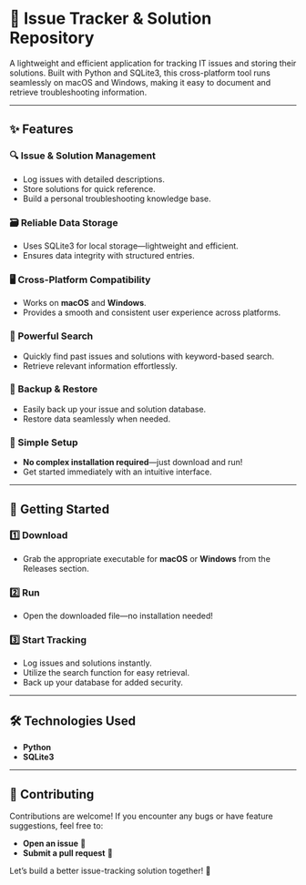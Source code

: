 # 📌 Issue Tracker & Solution Repository

A lightweight and efficient application for tracking IT issues and storing their solutions. Built with Python and SQLite3, this cross-platform tool runs seamlessly on macOS and Windows, making it easy to document and retrieve troubleshooting information.

---

## ✨ Features

### 🔍 Issue & Solution Management
- Log issues with detailed descriptions.
- Store solutions for quick reference.
- Build a personal troubleshooting knowledge base.

### 🗃️ Reliable Data Storage
- Uses SQLite3 for local storage—lightweight and efficient.
- Ensures data integrity with structured entries.

### 🖥️ Cross-Platform Compatibility
- Works on **macOS** and **Windows**.
- Provides a smooth and consistent user experience across platforms.

### 🔎 Powerful Search
- Quickly find past issues and solutions with keyword-based search.
- Retrieve relevant information effortlessly.

### 🔄 Backup & Restore
- Easily back up your issue and solution database.
- Restore data seamlessly when needed.

### 🚀 Simple Setup
- **No complex installation required**—just download and run!
- Get started immediately with an intuitive interface.

---

## 🚀 Getting Started

### 1️⃣ Download
- Grab the appropriate executable for **macOS** or **Windows** from the Releases section.

### 2️⃣ Run
- Open the downloaded file—no installation needed!

### 3️⃣ Start Tracking
- Log issues and solutions instantly.
- Utilize the search function for easy retrieval.
- Back up your database for added security.

---

## 🛠️ Technologies Used

- **Python**
- **SQLite3**

---

## 🤝 Contributing

Contributions are welcome! If you encounter any bugs or have feature suggestions, feel free to:
- **Open an issue** 📝
- **Submit a pull request** 🔧

Let’s build a better issue-tracking solution together! 🚀
